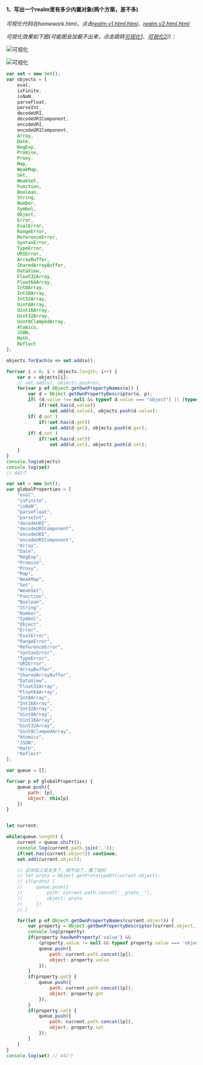 #### 1、写出一个realm里有多少内置对象(两个方案，差不多)

*可视化代码在homework.html，点击[realm.v1.html.html](https://github.com/mosiya/Frontend-01-Template/tree/master/week05/realm.v1.html.html)、[realm.v2.html.html](https://github.com/mosiya/Frontend-01-Template/tree/master/week05/realm.v2.html.html)*

*可视化效果如下图(可能图会加载不出来，点击跳转[可视化1](https://github.com/mosiya/Frontend-01-Template/tree/master/week05/object_tree.png)、[可视化2](https://github.com/mosiya/Frontend-01-Template/tree/master/week05/object_tree_expand.png)))：*

![可视化](https://github.com/mosiya/Frontend-01-Template/tree/master/week05/object_tree.png)

![可视化](https://github.com/mosiya/Frontend-01-Template/tree/master/week05/object_tree_expand.png)

```js
var set = new Set();
var objects = [
    eval,
    isFinite,
    isNaN,
    parseFloat,
    parseInt,
    decodeURI,
    decodeURIComponent,
    encodeURI,
    encodeURIComponent,
    Array,
    Date,
    RegExp,
    Promise,
    Proxy,
    Map,
    WeakMap,
    Set,
    WeakSet,
    Function,
    Boolean,
    String,
    Number,
    Symbol,
    Object,
    Error,
    EvalError,
    RangeError,
    ReferenceError,
    SyntaxError,
    TypeError,
    URIError,
    ArrayBuffer,
    SharedArrayBuffer,
    DataView,
    Float32Array,
    Float64Array,
    Int8Array,
    Int16Array,
    Int32Array,
    Uint8Array,
    Uint16Array,
    Uint32Array,
    Uint8ClampedArray,
    Atomics,
    JSON,
    Math,
    Reflect
];

objects.forEach(o => set.add(o));

for(var i = 0; i < objects.length; i++) {
    var o = objects[i];
    // set.add(o), objects.push(o);
    for(var p of Object.getOwnPropertyNames(o)) {
        var d = Object.getOwnPropertyDescriptor(o, p);
        if( (d.value !== null && typeof d.value === "object") || (typeof d.value === "function")) 
            if(!set.has(d.value))
                set.add(d.value), objects.push(d.value);
        if( d.get )
            if(!set.has(d.get))
                set.add(d.get), objects.push(d.get);
        if( d.set )
            if(!set.has(d.set))
                set.add(d.set), objects.push(d.set);
    }
}
console.log(objects)
console.log(set)
// 441个
```

```js
var set = new Set();
var globalProperties = [ 
    "eval",
    "isFinite",
    "isNaN",
    "parseFloat",
    "parseInt",
    "decodeURI",
    "decodeURIComponent",
    "encodeURI",
    "encodeURIComponent",
    "Array",
    "Date",
    "RegExp",
    "Promise",
    "Proxy",
    "Map",
    "WeakMap",
    "Set",
    "WeakSet",
    "Function",
    "Boolean",
    "String",
    "Number",
    "Symbol",
    "Object",
    "Error",
    "EvalError",
    "RangeError",
    "ReferenceError",
    "SyntaxError",
    "TypeError",
    "URIError",
    "ArrayBuffer",
    "SharedArrayBuffer",
    "DataView",
    "Float32Array",
    "Float64Array",
    "Int8Array",
    "Int16Array",
    "Int32Array",
    "Uint8Array",
    "Uint16Array",
    "Uint32Array",
    "Uint8ClampedArray",
    "Atomics",
    "JSON",
    "Math",
    "Reflect"
];

var queue = [];

for(var p of globalProperties) {
    queue.push({
        path: [p],
        object: this[p]
    })
}


let current;

while(queue.length) {
    current = queue.shift();
    console.log(current.path.join('.'));
    if(set.has(current.object)) continue;
    set.add(current.object);

    // 这块加上就太多了，就不加了，懂了就好
    // let proto = Object.getPrototypeOf(current.object);
    // if(proto) {
    //     queue.push({
    //         path: current.path.concat('__proto__'),
    //         object: proto
    //     })
    // }

    for(let p of Object.getOwnPropertyNames(current.object)) {
        var property = Object.getOwnPropertyDescriptor(current.object, p);
        console.log(property)
        if(property.hasOwnProperty('value') && 
            (property.value != null && typeof property.value === 'object' || typeof property.value === 'function' )) {
            queue.push({
                path: current.path.concat([p]),
                object: property.value
            });
        }
        if(property.get) {
            queue.push({
                path: current.path.concat([p]),
                object: property.get
            });
        }
        if(property.set) {
            queue.push({
                path: current.path.concat([p]),
                object: property.set
            });
        }
    }
}
console.log(set) // 441个
```

